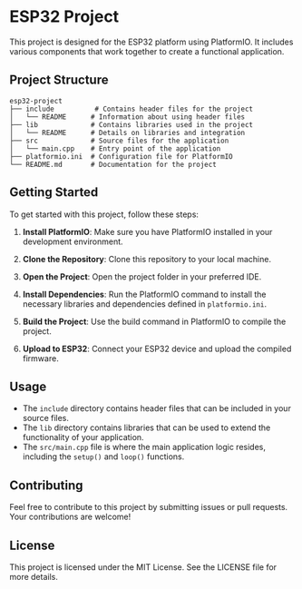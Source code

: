 # ESP32 Project

This project is designed for the ESP32 platform using PlatformIO. It includes various components that work together to create a functional application.

## Project Structure

```
esp32-project
├── include          # Contains header files for the project
│   └── README      # Information about using header files
├── lib             # Contains libraries used in the project
│   └── README      # Details on libraries and integration
├── src             # Source files for the application
│   └── main.cpp    # Entry point of the application
├── platformio.ini  # Configuration file for PlatformIO
└── README.md       # Documentation for the project
```

## Getting Started

To get started with this project, follow these steps:

1. **Install PlatformIO**: Make sure you have PlatformIO installed in your development environment.

2. **Clone the Repository**: Clone this repository to your local machine.

3. **Open the Project**: Open the project folder in your preferred IDE.

4. **Install Dependencies**: Run the PlatformIO command to install the necessary libraries and dependencies defined in `platformio.ini`.

5. **Build the Project**: Use the build command in PlatformIO to compile the project.

6. **Upload to ESP32**: Connect your ESP32 device and upload the compiled firmware.

## Usage

- The `include` directory contains header files that can be included in your source files.
- The `lib` directory contains libraries that can be used to extend the functionality of your application.
- The `src/main.cpp` file is where the main application logic resides, including the `setup()` and `loop()` functions.

## Contributing

Feel free to contribute to this project by submitting issues or pull requests. Your contributions are welcome!

## License

This project is licensed under the MIT License. See the LICENSE file for more details.